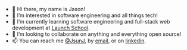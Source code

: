 - 👋  Hi there, my name is Jason!
- 👀  I’m interested in software engineering and all things tech!
- 🌱  I’m currently learning software engineering and full-stack web development at [Launch School](https://launchschool.com/).
- 💞️  I’m looking to collaborate on anything and everything open source!
- 📫  You can reach me [@JsunJ](https://github.com/JsunJ), by [email](mailto:jsunj.jones@gmail.com), or on [linkedin](https://www.linkedin.com/in/jasonjabarjones/).

<!---
JsunJ/JsunJ is a ✨ special ✨ repository because its `README.md` (this file) appears on your GitHub profile.
You can click the Preview link to take a look at your changes.
--->
